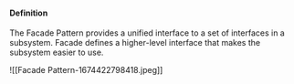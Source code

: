 #### Definition
The Facade Pattern provides a unified interface to a set of interfaces in a subsystem. Facade defines a higher-level interface that makes the subsystem easier to use.

![[Facade Pattern-1674422798418.jpeg]]

